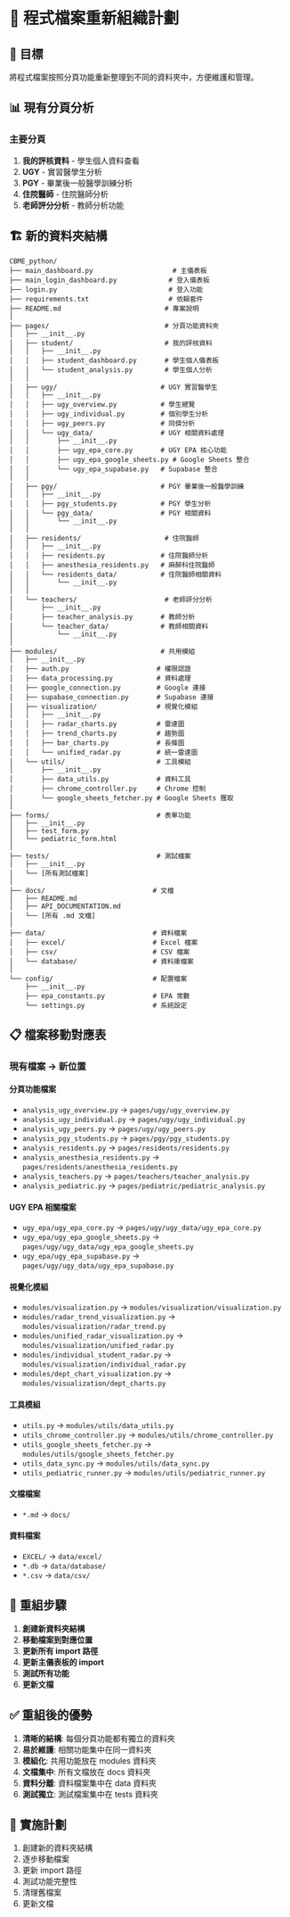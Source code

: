 # 📁 程式檔案重新組織計劃

## 🎯 目標
將程式檔案按照分頁功能重新整理到不同的資料夾中，方便維護和管理。

## 📊 現有分頁分析

### 主要分頁
1. **我的評核資料** - 學生個人資料查看
2. **UGY** - 實習醫學生分析
3. **PGY** - 畢業後一般醫學訓練分析
4. **住院醫師** - 住院醫師分析
5. **老師評分分析** - 教師分析功能

## 🏗️ 新的資料夾結構

```
CBME_python/
├── main_dashboard.py                    # 主儀表板
├── main_login_dashboard.py             # 登入儀表板
├── login.py                            # 登入功能
├── requirements.txt                    # 依賴套件
├── README.md                          # 專案說明
│
├── pages/                             # 分頁功能資料夾
│   ├── __init__.py
│   ├── student/                       # 我的評核資料
│   │   ├── __init__.py
│   │   ├── student_dashboard.py       # 學生個人儀表板
│   │   └── student_analysis.py        # 學生個人分析
│   │
│   ├── ugy/                          # UGY 實習醫學生
│   │   ├── __init__.py
│   │   ├── ugy_overview.py           # 學生總覽
│   │   ├── ugy_individual.py         # 個別學生分析
│   │   ├── ugy_peers.py              # 同儕分析
│   │   └── ugy_data/                 # UGY 相關資料處理
│   │       ├── __init__.py
│   │       ├── ugy_epa_core.py       # UGY EPA 核心功能
│   │       ├── ugy_epa_google_sheets.py # Google Sheets 整合
│   │       └── ugy_epa_supabase.py   # Supabase 整合
│   │
│   ├── pgy/                          # PGY 畢業後一般醫學訓練
│   │   ├── __init__.py
│   │   ├── pgy_students.py           # PGY 學生分析
│   │   └── pgy_data/                 # PGY 相關資料
│   │       └── __init__.py
│   │
│   ├── residents/                     # 住院醫師
│   │   ├── __init__.py
│   │   ├── residents.py              # 住院醫師分析
│   │   ├── anesthesia_residents.py   # 麻醉科住院醫師
│   │   └── residents_data/           # 住院醫師相關資料
│   │       └── __init__.py
│   │
│   └── teachers/                      # 老師評分分析
│       ├── __init__.py
│       ├── teacher_analysis.py       # 教師分析
│       └── teacher_data/             # 教師相關資料
│           └── __init__.py
│
├── modules/                          # 共用模組
│   ├── __init__.py
│   ├── auth.py                      # 權限認證
│   ├── data_processing.py           # 資料處理
│   ├── google_connection.py         # Google 連接
│   ├── supabase_connection.py       # Supabase 連接
│   ├── visualization/               # 視覺化模組
│   │   ├── __init__.py
│   │   ├── radar_charts.py          # 雷達圖
│   │   ├── trend_charts.py          # 趨勢圖
│   │   ├── bar_charts.py            # 長條圖
│   │   └── unified_radar.py         # 統一雷達圖
│   └── utils/                       # 工具模組
│       ├── __init__.py
│       ├── data_utils.py            # 資料工具
│       ├── chrome_controller.py     # Chrome 控制
│       └── google_sheets_fetcher.py # Google Sheets 獲取
│
├── forms/                           # 表單功能
│   ├── __init__.py
│   ├── test_form.py
│   └── pediatric_form.html
│
├── tests/                           # 測試檔案
│   ├── __init__.py
│   └── [所有測試檔案]
│
├── docs/                           # 文檔
│   ├── README.md
│   ├── API_DOCUMENTATION.md
│   └── [所有 .md 文檔]
│
├── data/                           # 資料檔案
│   ├── excel/                      # Excel 檔案
│   ├── csv/                        # CSV 檔案
│   └── database/                   # 資料庫檔案
│
└── config/                         # 配置檔案
    ├── __init__.py
    ├── epa_constants.py            # EPA 常數
    └── settings.py                 # 系統設定
```

## 📋 檔案移動對應表

### 現有檔案 → 新位置

#### 分頁功能檔案
- `analysis_ugy_overview.py` → `pages/ugy/ugy_overview.py`
- `analysis_ugy_individual.py` → `pages/ugy/ugy_individual.py`
- `analysis_ugy_peers.py` → `pages/ugy/ugy_peers.py`
- `analysis_pgy_students.py` → `pages/pgy/pgy_students.py`
- `analysis_residents.py` → `pages/residents/residents.py`
- `analysis_anesthesia_residents.py` → `pages/residents/anesthesia_residents.py`
- `analysis_teachers.py` → `pages/teachers/teacher_analysis.py`
- `analysis_pediatric.py` → `pages/pediatric/pediatric_analysis.py`

#### UGY EPA 相關檔案
- `ugy_epa/ugy_epa_core.py` → `pages/ugy/ugy_data/ugy_epa_core.py`
- `ugy_epa/ugy_epa_google_sheets.py` → `pages/ugy/ugy_data/ugy_epa_google_sheets.py`
- `ugy_epa/ugy_epa_supabase.py` → `pages/ugy/ugy_data/ugy_epa_supabase.py`

#### 視覺化模組
- `modules/visualization.py` → `modules/visualization/visualization.py`
- `modules/radar_trend_visualization.py` → `modules/visualization/radar_trend.py`
- `modules/unified_radar_visualization.py` → `modules/visualization/unified_radar.py`
- `modules/individual_student_radar.py` → `modules/visualization/individual_radar.py`
- `modules/dept_chart_visualization.py` → `modules/visualization/dept_charts.py`

#### 工具模組
- `utils.py` → `modules/utils/data_utils.py`
- `utils_chrome_controller.py` → `modules/utils/chrome_controller.py`
- `utils_google_sheets_fetcher.py` → `modules/utils/google_sheets_fetcher.py`
- `utils_data_sync.py` → `modules/utils/data_sync.py`
- `utils_pediatric_runner.py` → `modules/utils/pediatric_runner.py`

#### 文檔檔案
- `*.md` → `docs/`

#### 資料檔案
- `EXCEL/` → `data/excel/`
- `*.db` → `data/database/`
- `*.csv` → `data/csv/`

## 🔄 重組步驟

1. **創建新資料夾結構**
2. **移動檔案到對應位置**
3. **更新所有 import 路徑**
4. **更新主儀表板的 import**
5. **測試所有功能**
6. **更新文檔**

## ✅ 重組後的優勢

1. **清晰的結構**: 每個分頁功能都有獨立的資料夾
2. **易於維護**: 相關功能集中在同一資料夾
3. **模組化**: 共用功能放在 modules 資料夾
4. **文檔集中**: 所有文檔放在 docs 資料夾
5. **資料分離**: 資料檔案集中在 data 資料夾
6. **測試獨立**: 測試檔案集中在 tests 資料夾

## 🚀 實施計劃

1. 創建新的資料夾結構
2. 逐步移動檔案
3. 更新 import 路徑
4. 測試功能完整性
5. 清理舊檔案
6. 更新文檔
